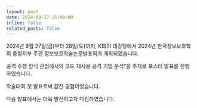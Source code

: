 ```yaml
---
layout: post
date: 2024-09-27 15:00:00
inline: false
related_posts: false
---
```


2024년 9월 27일(금)부터 28일(토)까지, KISTI 대강당에서 2024년 한국정보보호학회 충청지부 주관 정보보호학술논문발표회가 개최되었습니다.

공격 수행 방식 관점에서의 코드 재사용 공격 기법 분석”을 주제로 포스터 발표를 진행하였습니다.

학술대회 첫 발표로써 값진 경험이었습니다.

다음 발표에서는 더욱 발전하고자 다짐하였습니다.